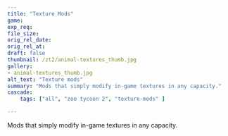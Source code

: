 ```yaml
---
title: "Texture Mods"
game:
exp_req: 
file_size: 
orig_rel_date:
orig_rel_at:
draft: false
thumbnail: /zt2/animal-textures_thumb.jpg
gallery:
- animal-textures_thumb.jpg
alt_text: "Texture mods"
summary: "Mods that simply modify in-game textures in any capacity."
cascade:
    tags: ["all", "zoo tycoon 2", "texture-mods" ]

---
```


Mods that simply modify in-game textures in any capacity.
